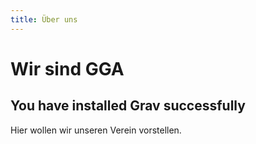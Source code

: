 ```yaml
---
title: Über uns
---
```


# Wir sind GGA
## You have installed **Grav** successfully

Hier wollen wir unseren Verein vorstellen.
